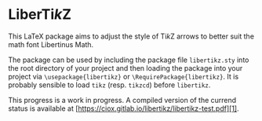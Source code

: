 # LiberTi*k*Z

This LaTeX package aims to adjust the style of Ti*k*Z arrows to better suit the math font Libertinus Math.

The package can be used by including the package file `libertikz.sty` into the root directory of your project and then loading the package into your project via `\usepackage{libertikz}` or `\RequirePackage{libertikz}`.
It is probably sensible to load `tikz` (resp. `tikzcd`) before `libertikz`.

This progress is a work in progress.
A compiled version of the currend status is available at [https://ciox.gitlab.io/libertikz/libertikz-test.pdf][1].

[1]: https://ciox.gitlab.io/libertikz/libertikz-test.pdf

